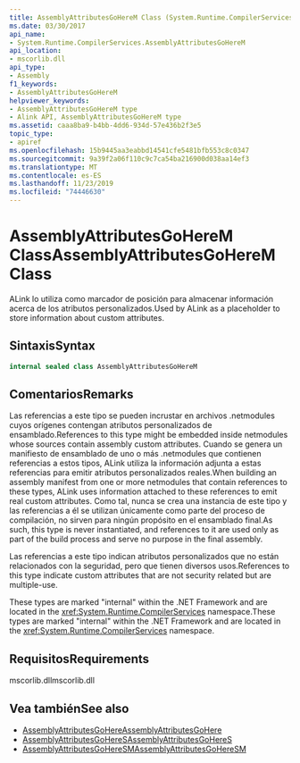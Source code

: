 ```yaml
---
title: AssemblyAttributesGoHereM Class (System.Runtime.CompilerServices)
ms.date: 03/30/2017
api_name:
- System.Runtime.CompilerServices.AssemblyAttributesGoHereM
api_location:
- mscorlib.dll
api_type:
- Assembly
f1_keywords:
- AssemblyAttributesGoHereM
helpviewer_keywords:
- AssemblyAttributesGoHereM type
- Alink API, AssemblyAttributesGoHereM type
ms.assetid: caaa8ba9-b4bb-4dd6-934d-57e436b2f3e5
topic_type:
- apiref
ms.openlocfilehash: 15b9445aa3eabbd14541cfe5481bfb553c8c0347
ms.sourcegitcommit: 9a39f2a06f110c9c7ca54ba216900d038aa14ef3
ms.translationtype: MT
ms.contentlocale: es-ES
ms.lasthandoff: 11/23/2019
ms.locfileid: "74446630"
---
```

# <a name="assemblyattributesgoherem-class"></a><span data-ttu-id="8a66b-102">AssemblyAttributesGoHereM Class</span><span class="sxs-lookup"><span data-stu-id="8a66b-102">AssemblyAttributesGoHereM Class</span></span>

<span data-ttu-id="8a66b-103">ALink lo utiliza como marcador de posición para almacenar información acerca de los atributos personalizados.</span><span class="sxs-lookup"><span data-stu-id="8a66b-103">Used by ALink as a placeholder to store information about custom attributes.</span></span>

## <a name="syntax"></a><span data-ttu-id="8a66b-104">Sintaxis</span><span class="sxs-lookup"><span data-stu-id="8a66b-104">Syntax</span></span>

```csharp
internal sealed class AssemblyAttributesGoHereM
```

## <a name="remarks"></a><span data-ttu-id="8a66b-105">Comentarios</span><span class="sxs-lookup"><span data-stu-id="8a66b-105">Remarks</span></span>

<span data-ttu-id="8a66b-106">Las referencias a este tipo se pueden incrustar en archivos .netmodules cuyos orígenes contengan atributos personalizados de ensamblado.</span><span class="sxs-lookup"><span data-stu-id="8a66b-106">References to this type might be embedded inside netmodules whose sources contain assembly custom attributes.</span></span> <span data-ttu-id="8a66b-107">Cuando se genera un manifiesto de ensamblado de uno o más .netmodules que contienen referencias a estos tipos, ALink utiliza la información adjunta a estas referencias para emitir atributos personalizados reales.</span><span class="sxs-lookup"><span data-stu-id="8a66b-107">When building an assembly manifest from one or more netmodules that contain references to these types, ALink uses information attached to these references to emit real custom attributes.</span></span> <span data-ttu-id="8a66b-108">Como tal, nunca se crea una instancia de este tipo y las referencias a él se utilizan únicamente como parte del proceso de compilación, no sirven para ningún propósito en el ensamblado final.</span><span class="sxs-lookup"><span data-stu-id="8a66b-108">As such, this type is never instantiated, and references to it are used only as part of the build process and serve no purpose in the final assembly.</span></span>

<span data-ttu-id="8a66b-109">Las referencias a este tipo indican atributos personalizados que no están relacionados con la seguridad, pero que tienen diversos usos.</span><span class="sxs-lookup"><span data-stu-id="8a66b-109">References to this type indicate custom attributes that are not security related but are multiple-use.</span></span>

<span data-ttu-id="8a66b-110">These types are marked "internal" within the .NET Framework and are located in the <xref:System.Runtime.CompilerServices> namespace.</span><span class="sxs-lookup"><span data-stu-id="8a66b-110">These types are marked "internal" within the .NET Framework and are located in the <xref:System.Runtime.CompilerServices> namespace.</span></span>

## <a name="requirements"></a><span data-ttu-id="8a66b-111">Requisitos</span><span class="sxs-lookup"><span data-stu-id="8a66b-111">Requirements</span></span>

<span data-ttu-id="8a66b-112">mscorlib.dll</span><span class="sxs-lookup"><span data-stu-id="8a66b-112">mscorlib.dll</span></span>

## <a name="see-also"></a><span data-ttu-id="8a66b-113">Vea también</span><span class="sxs-lookup"><span data-stu-id="8a66b-113">See also</span></span>

- [<span data-ttu-id="8a66b-114">AssemblyAttributesGoHere</span><span class="sxs-lookup"><span data-stu-id="8a66b-114">AssemblyAttributesGoHere</span></span>](assemblyattributesgohere.md)
- [<span data-ttu-id="8a66b-115">AssemblyAttributesGoHereS</span><span class="sxs-lookup"><span data-stu-id="8a66b-115">AssemblyAttributesGoHereS</span></span>](assemblyattributesgoheres.md)
- [<span data-ttu-id="8a66b-116">AssemblyAttributesGoHereSM</span><span class="sxs-lookup"><span data-stu-id="8a66b-116">AssemblyAttributesGoHereSM</span></span>](assemblyattributesgoheresm.md)
